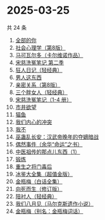 # 2025-03-25

共 24 条

<!-- BEGIN WEREAD -->
<!-- 最后更新时间 2025-03-25 04:25:05 +0800 -->
1. [全部的你](https://weread.qq.com/web/bookDetail/ed032c20813ab9c6eg015ac4)
1. [社会心理学（第8版）](https://weread.qq.com/web/bookDetail/8f532bd07278850c8f51770)
1. [马可瓦尔多（卡尔维诺作品）](https://weread.qq.com/web/bookDetail/3c632a40723f428b3c6e85b)
1. [宋慈洗冤笔记 第二季](https://weread.qq.com/web/bookDetail/07732ce0813ab9c2ag01157f)
1. [狂人日记（轻经典）](https://weread.qq.com/web/bookDetail/9cc32730813ab9c6ag010027)
1. [男人这东西](https://weread.qq.com/web/bookDetail/94332bd071f3f6709434673)
1. [亲密关系（第8版）](https://weread.qq.com/web/bookDetail/16832420813ab90f3g019f92)
1. [三个胖女人（轻经典）](https://weread.qq.com/web/bookDetail/228323b0813ab9c46g01203e)
1. [宋慈洗冤笔记（1-4 册）](https://weread.qq.com/web/bookDetail/bea326d0813ab7fcag016618)
1. [市井欲望](https://weread.qq.com/web/bookDetail/89f329c0813ab9be8g018f47)
1. [猫鱼](https://weread.qq.com/web/bookDetail/e2932ea0813ab9c1cg018af3)
1. [我们内心的冲突](https://weread.qq.com/web/bookDetail/5cf322f0813ab9b69g013443)
1. [我不](https://weread.qq.com/web/bookDetail/232320d05dff14232a13fa6)
1. [巫蛊乱长安：汉武帝晚年的夺嫡暗战](https://weread.qq.com/web/bookDetail/35932230813ab9c5fg019679)
1. [偶然事件（余华“命运”之书）](https://weread.qq.com/web/bookDetail/81a32510813ab9c42g013918)
1. [中医祖传的那点儿东西（1）](https://weread.qq.com/web/bookDetail/7e4329f05b94af7e4153604)
1. [锻炼](https://weread.qq.com/web/bookDetail/f2432ab0813ab6e75g012b2d)
1. [重生之将门毒后](https://weread.qq.com/web/bookDetail/94a326c05b7e9794ace7299)
1. [冰鉴大全集（超值金版）](https://weread.qq.com/web/bookDetail/f9b3273054db7ff9b7cc5b4)
1. [金瓶梅（白话全集）](https://weread.qq.com/web/bookDetail/b0b32130813ab9c34g016c1e)
1. [向死而生（修订版）](https://weread.qq.com/web/bookDetail/fa432140813ab9c42g012702)
1. [陪衬人（轻经典）](https://weread.qq.com/web/bookDetail/b4a32b30813ab9c6ag01129e)
1. [我们八月见（马尔克斯遗作小说）](https://weread.qq.com/web/bookDetail/9b7329e0813ab9c5fg01337c)
1. [金瓶梅（别名：金瓶梅词话）](https://weread.qq.com/web/bookDetail/24532b00813ab97bbg014564)
<!-- END WEREAD -->